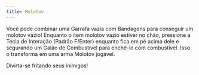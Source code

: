 ```yaml
---
title: Molotov
---
```


Você pode combinar uma Garrafa vazia com Bandagens para conseguir um molotov vazio! Enquanto o
item molotov vazio estiver no chão, pressione a Tecla de Interação (Padrão F/Enter) enquanto
fica em pé acima dele e segurando um Galão de Combustível para enchê-lo com combustível. Isso o transforma
em uma arma Molotov jogável.

Divirta-se fritando seus inimigos!